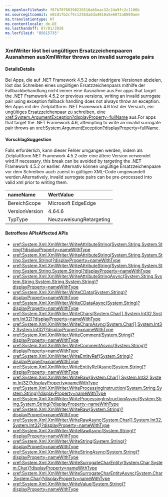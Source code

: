 ```yaml
---
ms.openlocfilehash: f87b70708398226516ab5eac32c24a9fc2c1106b
ms.sourcegitcommit: e02d17b2cf9c1258dadda4810a5e6072a0089aee
ms.translationtype: HT
ms.contentlocale: de-DE
ms.lasthandoff: 07/01/2020
ms.locfileid: "85615735"
---
```

### <a name="xmlwriter-throws-on-invalid-surrogate-pairs"></a><span data-ttu-id="18aa4-101">XmlWriter löst bei ungültigen Ersatzzeichenpaaren Ausnahmen aus</span><span class="sxs-lookup"><span data-stu-id="18aa4-101">XmlWriter throws on invalid surrogate pairs</span></span>

#### <a name="details"></a><span data-ttu-id="18aa4-102">Details</span><span class="sxs-lookup"><span data-stu-id="18aa4-102">Details</span></span>

<span data-ttu-id="18aa4-103">Bei Apps, die auf .NET Framework 4.5.2 oder niedrigere Versionen abzielen, löst das Schreiben eines ungültigen Ersatzzeichenpaars mithilfe der Fallbackbehandlung nicht immer eine Ausnahme aus.</span><span class="sxs-lookup"><span data-stu-id="18aa4-103">For apps that target the .NET Framework 4.5.2 or previous versions, writing an invalid surrogate pair using exception fallback handling does not always throw an exception.</span></span> <span data-ttu-id="18aa4-104">Bei Apps mit der Zielplattform .NET Framework 4.6 löst der Versuch, ein ungültiges Ersatzzeichenpaar zu schreiben, eine <xref:System.ArgumentException?displayProperty=fullName> aus.</span><span class="sxs-lookup"><span data-stu-id="18aa4-104">For apps that target the .NET Framework 4.6, attempting to write an invalid surrogate pair throws an <xref:System.ArgumentException?displayProperty=fullName>.</span></span>

#### <a name="suggestion"></a><span data-ttu-id="18aa4-105">Vorschlag</span><span class="sxs-lookup"><span data-stu-id="18aa4-105">Suggestion</span></span>

<span data-ttu-id="18aa4-106">Falls erforderlich, kann dieser Fehler umgangen werden, indem als Zielplattform.NET Framework 4.5.2 oder eine ältere Version verwendet wird.</span><span class="sxs-lookup"><span data-stu-id="18aa4-106">If necessary, this break can be avoided by targeting the .NET Framework 4.5.2 or earlier.</span></span> <span data-ttu-id="18aa4-107">Alternativ können ungültige Ersatzzeichenpaare vor dem Schreiben auch zuerst in gültigen XML-Code umgewandelt werden.</span><span class="sxs-lookup"><span data-stu-id="18aa4-107">Alternatively, invalid surrogate pairs can be pre-processed into valid xml prior to writing them.</span></span>

| <span data-ttu-id="18aa4-108">name</span><span class="sxs-lookup"><span data-stu-id="18aa4-108">Name</span></span>    | <span data-ttu-id="18aa4-109">Wert</span><span class="sxs-lookup"><span data-stu-id="18aa4-109">Value</span></span>       |
|:--------|:------------|
| <span data-ttu-id="18aa4-110">Bereich</span><span class="sxs-lookup"><span data-stu-id="18aa4-110">Scope</span></span>   | <span data-ttu-id="18aa4-111">Microsoft Edge</span><span class="sxs-lookup"><span data-stu-id="18aa4-111">Edge</span></span>        |
| <span data-ttu-id="18aa4-112">Version</span><span class="sxs-lookup"><span data-stu-id="18aa4-112">Version</span></span> | <span data-ttu-id="18aa4-113">4.6</span><span class="sxs-lookup"><span data-stu-id="18aa4-113">4.6</span></span>         |
| <span data-ttu-id="18aa4-114">Typ</span><span class="sxs-lookup"><span data-stu-id="18aa4-114">Type</span></span>    | <span data-ttu-id="18aa4-115">Neuzuweisung</span><span class="sxs-lookup"><span data-stu-id="18aa4-115">Retargeting</span></span> |

#### <a name="affected-apis"></a><span data-ttu-id="18aa4-116">Betroffene APIs</span><span class="sxs-lookup"><span data-stu-id="18aa4-116">Affected APIs</span></span>

- <xref:System.Xml.XmlWriter.WriteAttributeString(System.String,System.String)?displayProperty=nameWithType>
- <xref:System.Xml.XmlWriter.WriteAttributeString(System.String,System.String,System.String)?displayProperty=nameWithType>
- <xref:System.Xml.XmlWriter.WriteAttributeString(System.String,System.String,System.String,System.String)?displayProperty=nameWithType>
- <xref:System.Xml.XmlWriter.WriteAttributeStringAsync(System.String,System.String,System.String,System.String)?displayProperty=nameWithType>
- <xref:System.Xml.XmlWriter.WriteCData(System.String)?displayProperty=nameWithType>
- <xref:System.Xml.XmlWriter.WriteCDataAsync(System.String)?displayProperty=nameWithType>
- <xref:System.Xml.XmlWriter.WriteChars(System.Char[],System.Int32,System.Int32)?displayProperty=nameWithType>
- <xref:System.Xml.XmlWriter.WriteCharsAsync(System.Char[],System.Int32,System.Int32)?displayProperty=nameWithType>
- <xref:System.Xml.XmlWriter.WriteComment(System.String)?displayProperty=nameWithType>
- <xref:System.Xml.XmlWriter.WriteCommentAsync(System.String)?displayProperty=nameWithType>
- <xref:System.Xml.XmlWriter.WriteEntityRef(System.String)?displayProperty=nameWithType>
- <xref:System.Xml.XmlWriter.WriteEntityRefAsync(System.String)?displayProperty=nameWithType>
- <xref:System.Xml.XmlWriter.WriteRaw(System.Char[],System.Int32,System.Int32)?displayProperty=nameWithType>
- <xref:System.Xml.XmlWriter.WriteProcessingInstruction(System.String,System.String)?displayProperty=nameWithType>
- <xref:System.Xml.XmlWriter.WriteProcessingInstructionAsync(System.String,System.String)?displayProperty=nameWithType>
- <xref:System.Xml.XmlWriter.WriteRaw(System.String)?displayProperty=nameWithType>
- <xref:System.Xml.XmlWriter.WriteRawAsync(System.Char[],System.Int32,System.Int32)?displayProperty=nameWithType>
- <xref:System.Xml.XmlWriter.WriteRawAsync(System.String)?displayProperty=nameWithType>
- <xref:System.Xml.XmlWriter.WriteString(System.String)?displayProperty=nameWithType>
- <xref:System.Xml.XmlWriter.WriteStringAsync(System.String)?displayProperty=nameWithType>
- <xref:System.Xml.XmlWriter.WriteSurrogateCharEntity(System.Char,System.Char)?displayProperty=nameWithType>
- <xref:System.Xml.XmlWriter.WriteSurrogateCharEntityAsync(System.Char,System.Char)?displayProperty=nameWithType>
- <xref:System.Xml.XmlWriter.WriteValue(System.String)?displayProperty=nameWithType>
